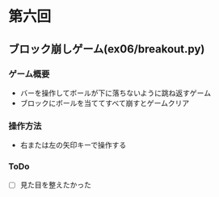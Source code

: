# 第六回
## ブロック崩しゲーム(ex06/breakout.py)
### ゲーム概要
- バーを操作してボールが下に落ちないように跳ね返すゲーム
- ブロックにボールを当ててすべて崩すとゲームクリア
### 操作方法
- 右または左の矢印キーで操作する
### ToDo
- [ ] 見た目を整えたかった